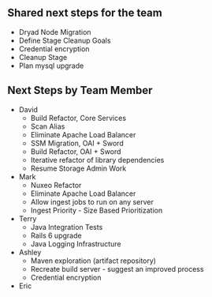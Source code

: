 ## Shared next steps for the team

- Dryad Node Migration
- Define Stage Cleanup Goals
- Credential encryption
- Cleanup Stage
- Plan mysql upgrade

## Next Steps by Team Member


- David
  - Build Refactor, Core Services
  - Scan Alias
  - Eliminate Apache Load Balancer
  - SSM Migration, OAI + Sword
  - Build Refactor, OAI + Sword
  - Iterative refactor of library dependencies
  - Resume Storage Admin Work
- Mark
  - Nuxeo Refactor
  - Eliminate Apache Load Balancer
  - Allow ingest jobs to run on any server
  - Ingest Priority - Size Based Prioritization
- Terry
  - Java Integration Tests
  - Rails 6 upgrade
  - Java Logging Infrastructure
- Ashley 
  - Maven exploration (artifact repository)
  - Recreate build server - suggest an improved process
  - Credential encryption
- Eric
